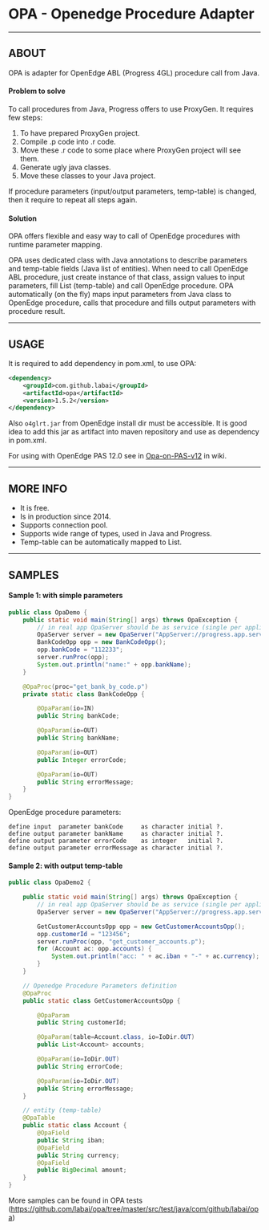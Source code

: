 # OPA - Openedge Procedure Adapter

----
## ABOUT

OPA is adapter for OpenEdge ABL (Progress 4GL) procedure call from Java.

#### Problem to solve

To call procedures from Java, Progress offers to use ProxyGen. It requires few steps:

1. To have prepared ProxyGen project.
2. Compile .p code into .r code.
3. Move these .r code to some place where ProxyGen project will see them.
4. Generate ugly java classes.
5. Move these classes to your Java project.

If procedure parameters (input/output parameters, temp-table) is changed, then it require to repeat all steps again.

#### Solution

OPA offers flexible and easy way to call of OpenEdge procedures with runtime parameter mapping.

OPA uses dedicated class with Java annotations to describe parameters and temp-table fields (Java list of entities). 
When need to call OpenEdge ABL procedure, just create instance of that class, assign values to input parameters, fill List (temp-table) and call OpenEdge procedure.
OPA automatically (on the fly) maps input parameters from Java class to OpenEdge procedure, calls that procedure and fills output parameters with procedure result.

----
## USAGE


It is required to add dependency in pom.xml, to use OPA:
```xml
<dependency>
    <groupId>com.github.labai</groupId>
    <artifactId>opa</artifactId>
    <version>1.5.2</version>
</dependency>
```
Also `o4glrt.jar` from OpenEdge install dir must be accessible. 
It is good idea to add this jar as artifact into maven repository and use as dependency in pom.xml.

For using with OpenEdge PAS 12.0 see in 
[Opa-on-PAS-v12](docs/wiki/Opa-on-PAS-v12.md) in wiki.
  

---
## MORE INFO

- It is free.
- Is in production since 2014.
- Supports connection pool.
- Supports wide range of types, used in Java and Progress.
- Temp-table can be automatically mapped to List.

----
## SAMPLES

#### Sample 1: with simple parameters
```java
public class OpaDemo {
    public static void main(String[] args) throws OpaException {
        // in real app OpaServer should be as service (single per application)
        OpaServer server = new OpaServer("AppServer://progress.app.server/asprosv", "-", "-", SessionModel.STATE_FREE);
        BankCodeOpp opp = new BankCodeOpp();
        opp.bankCode = "112233";
        server.runProc(opp);
        System.out.println("name:" + opp.bankName);
    }

    @OpaProc(proc="get_bank_by_code.p")
    private static class BankCodeOpp {

        @OpaParam(io=IN)
        public String bankCode;

        @OpaParam(io=OUT)
        public String bankName;

        @OpaParam(io=OUT)
        public Integer errorCode;

        @OpaParam(io=OUT)
        public String errorMessage;
    }
}
```
OpenEdge procedure parameters:
```
define input  parameter bankCode     as character initial ?.  
define output parameter bankName     as character initial ?.  
define output parameter errorCode    as integer   initial ?.  
define output parameter errorMessage as character initial ?.  
```

#### Sample 2: with output temp-table
```java
public class OpaDemo2 {

    public static void main(String[] args) throws OpaException {
        // in real app OpaServer should be as service (single per application)
        OpaServer server = new OpaServer("AppServer://progress.app.server/asprosv", "-", "-", SessionModel.STATE_FREE);

        GetCustomerAccountsOpp opp = new GetCustomerAccountsOpp();
        opp.customerId = "123456";
        server.runProc(opp, "get_customer_accounts.p");
        for (Account ac: opp.accounts) {
            System.out.println("acc: " + ac.iban + "-" + ac.currency);
        }
    }

    // Openedge Procedure Parameters definition
    @OpaProc
    public static class GetCustomerAccountsOpp {

        @OpaParam
        public String customerId;

        @OpaParam(table=Account.class, io=IoDir.OUT)
        public List<Account> accounts;

        @OpaParam(io=IoDir.OUT)
        public String errorCode;

        @OpaParam(io=IoDir.OUT)
        public String errorMessage;
    }

    // entity (temp-table)
    @OpaTable
    public static class Account {
        @OpaField
        public String iban;
        @OpaField
        public String currency;
        @OpaField
        public BigDecimal amount;
    }
}
```

More samples can be found in OPA tests (https://github.com/labai/opa/tree/master/src/test/java/com/github/labai/opa)
